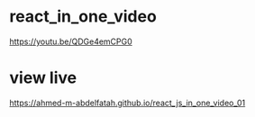# react_in_one_video

https://youtu.be/QDGe4emCPG0

# view live

https://ahmed-m-abdelfatah.github.io/react_js_in_one_video_01
